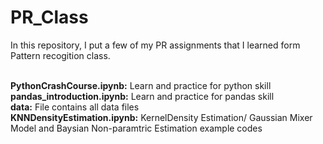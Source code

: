 # PR_Class
In this repository, I put a few of my PR assignments that I learned form Pattern recogition class.

<br> **PythonCrashCourse.ipynb:** Learn and practice for python skill
<br> **pandas_introduction.ipynb:** Learn and practice for pandas skill
<br> **data:** File contains all data files
<br> **KNNDensityEstimation.ipynb:** KernelDensity Estimation/ Gaussian Mixer Model and Baysian Non-paramtric Estimation example codes
